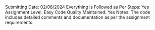 Submitting Date:  02/08/2024
Everything is Followed as Per Steps: Yes
Assignment Level: Easy
Code Quality Maintained: Yes
Notes: The code includes detailed comments and documentation as per the assignment requirements.
